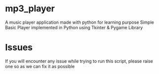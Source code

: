 # mp3_player
A music player application made with python for learning purpose
Simple Basic Player implemented in Python using Tkinter & Pygame Library

# Issues
If you will encounter any issue while trying to run this script, please raise one so as we can fix it as possible

